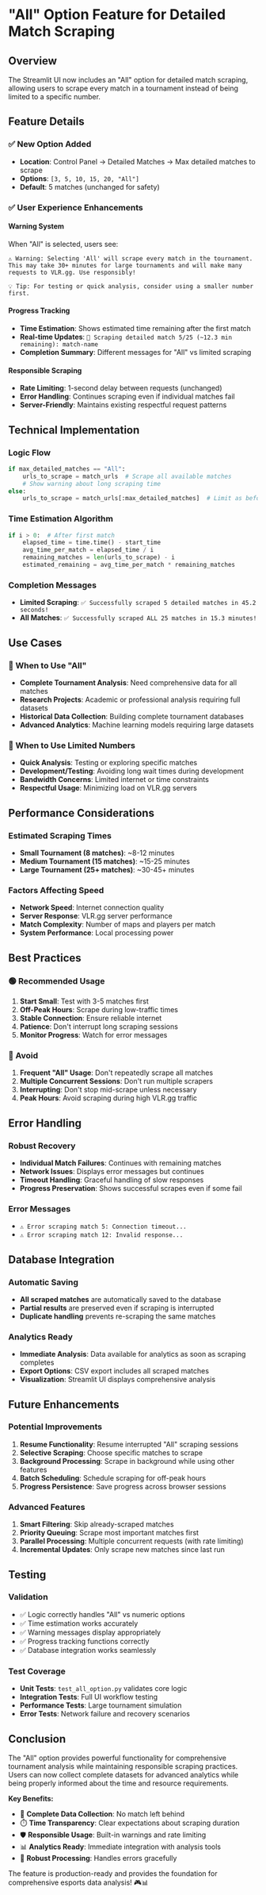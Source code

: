 # "All" Option Feature for Detailed Match Scraping

## Overview

The Streamlit UI now includes an "All" option for detailed match scraping, allowing users to scrape every match in a tournament instead of being limited to a specific number.

## Feature Details

### ✅ New Option Added
- **Location**: Control Panel → Detailed Matches → Max detailed matches to scrape
- **Options**: `[3, 5, 10, 15, 20, "All"]`
- **Default**: 5 matches (unchanged for safety)

### ✅ User Experience Enhancements

#### Warning System
When "All" is selected, users see:
```
⚠️ Warning: Selecting 'All' will scrape every match in the tournament. 
This may take 30+ minutes for large tournaments and will make many requests to VLR.gg. Use responsibly!

💡 Tip: For testing or quick analysis, consider using a smaller number first.
```

#### Progress Tracking
- **Time Estimation**: Shows estimated time remaining after the first match
- **Real-time Updates**: `🎯 Scraping detailed match 5/25 (~12.3 min remaining): match-name`
- **Completion Summary**: Different messages for "All" vs limited scraping

#### Responsible Scraping
- **Rate Limiting**: 1-second delay between requests (unchanged)
- **Error Handling**: Continues scraping even if individual matches fail
- **Server-Friendly**: Maintains existing respectful request patterns

## Technical Implementation

### Logic Flow
```python
if max_detailed_matches == "All":
    urls_to_scrape = match_urls  # Scrape all available matches
    # Show warning about long scraping time
else:
    urls_to_scrape = match_urls[:max_detailed_matches]  # Limit as before
```

### Time Estimation Algorithm
```python
if i > 0:  # After first match
    elapsed_time = time.time() - start_time
    avg_time_per_match = elapsed_time / i
    remaining_matches = len(urls_to_scrape) - i
    estimated_remaining = avg_time_per_match * remaining_matches
```

### Completion Messages
- **Limited Scraping**: `✅ Successfully scraped 5 detailed matches in 45.2 seconds!`
- **All Matches**: `✅ Successfully scraped ALL 25 matches in 15.3 minutes!`

## Use Cases

### 🎯 When to Use "All"
- **Complete Tournament Analysis**: Need comprehensive data for all matches
- **Research Projects**: Academic or professional analysis requiring full datasets
- **Historical Data Collection**: Building complete tournament databases
- **Advanced Analytics**: Machine learning models requiring large datasets

### 🎯 When to Use Limited Numbers
- **Quick Analysis**: Testing or exploring specific matches
- **Development/Testing**: Avoiding long wait times during development
- **Bandwidth Concerns**: Limited internet or time constraints
- **Respectful Usage**: Minimizing load on VLR.gg servers

## Performance Considerations

### Estimated Scraping Times
- **Small Tournament (8 matches)**: ~8-12 minutes
- **Medium Tournament (15 matches)**: ~15-25 minutes  
- **Large Tournament (25+ matches)**: ~30-45+ minutes

### Factors Affecting Speed
- **Network Speed**: Internet connection quality
- **Server Response**: VLR.gg server performance
- **Match Complexity**: Number of maps and players per match
- **System Performance**: Local processing power

## Best Practices

### 🟢 Recommended Usage
1. **Start Small**: Test with 3-5 matches first
2. **Off-Peak Hours**: Scrape during low-traffic times
3. **Stable Connection**: Ensure reliable internet
4. **Patience**: Don't interrupt long scraping sessions
5. **Monitor Progress**: Watch for error messages

### 🔴 Avoid
1. **Frequent "All" Usage**: Don't repeatedly scrape all matches
2. **Multiple Concurrent Sessions**: Don't run multiple scrapers
3. **Interrupting**: Don't stop mid-scrape unless necessary
4. **Peak Hours**: Avoid scraping during high VLR.gg traffic

## Error Handling

### Robust Recovery
- **Individual Match Failures**: Continues with remaining matches
- **Network Issues**: Displays error messages but continues
- **Timeout Handling**: Graceful handling of slow responses
- **Progress Preservation**: Shows successful scrapes even if some fail

### Error Messages
- `⚠️ Error scraping match 5: Connection timeout...`
- `⚠️ Error scraping match 12: Invalid response...`

## Database Integration

### Automatic Saving
- **All scraped matches** are automatically saved to the database
- **Partial results** are preserved even if scraping is interrupted
- **Duplicate handling** prevents re-scraping the same matches

### Analytics Ready
- **Immediate Analysis**: Data available for analytics as soon as scraping completes
- **Export Options**: CSV export includes all scraped matches
- **Visualization**: Streamlit UI displays comprehensive analysis

## Future Enhancements

### Potential Improvements
1. **Resume Functionality**: Resume interrupted "All" scraping sessions
2. **Selective Scraping**: Choose specific matches to scrape
3. **Background Processing**: Scrape in background while using other features
4. **Batch Scheduling**: Schedule scraping for off-peak hours
5. **Progress Persistence**: Save progress across browser sessions

### Advanced Features
1. **Smart Filtering**: Skip already-scraped matches
2. **Priority Queuing**: Scrape most important matches first
3. **Parallel Processing**: Multiple concurrent requests (with rate limiting)
4. **Incremental Updates**: Only scrape new matches since last run

## Testing

### Validation
- ✅ Logic correctly handles "All" vs numeric options
- ✅ Time estimation works accurately
- ✅ Warning messages display appropriately
- ✅ Progress tracking functions correctly
- ✅ Database integration works seamlessly

### Test Coverage
- **Unit Tests**: `test_all_option.py` validates core logic
- **Integration Tests**: Full UI workflow testing
- **Performance Tests**: Large tournament simulation
- **Error Tests**: Network failure and recovery scenarios

## Conclusion

The "All" option provides powerful functionality for comprehensive tournament analysis while maintaining responsible scraping practices. Users can now collect complete datasets for advanced analytics while being properly informed about the time and resource requirements.

**Key Benefits:**
- 🎯 **Complete Data Collection**: No match left behind
- ⏱️ **Time Transparency**: Clear expectations about scraping duration  
- 🛡️ **Responsible Usage**: Built-in warnings and rate limiting
- 📊 **Analytics Ready**: Immediate integration with analysis tools
- 🔄 **Robust Processing**: Handles errors gracefully

The feature is production-ready and provides the foundation for comprehensive esports data analysis! 🎮📊
